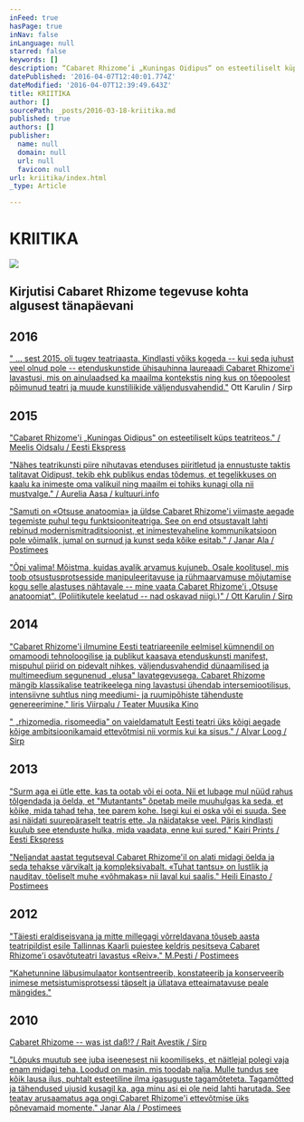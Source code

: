 ```yaml
---
inFeed: true
hasPage: true
inNav: false
inLanguage: null
starred: false
keywords: []
description: “Cabaret Rhizome’i „Kuningas Oidipus“ on esteetiliselt küps teatriteos.” / Meelis Oidsalu / Eesti Ekspress
datePublished: '2016-04-07T12:40:01.774Z'
dateModified: '2016-04-07T12:39:49.643Z'
title: KRIITIKA
author: []
sourcePath: _posts/2016-03-18-kriitika.md
published: true
authors: []
publisher:
  name: null
  domain: null
  url: null
  favicon: null
url: kriitika/index.html
_type: Article

---
```

# KRIITIKA
![](https://the-grid-user-content.s3-us-west-2.amazonaws.com/957c108f-b410-4c60-b1df-fa05fb4d0692.jpg)

## Kirjutisi Cabaret Rhizome tegevuse kohta algusest tänapäevani

## 2016

[" ... sest 2015\. oli tugev teatriaasta. Kindlasti võiks kogeda -- kui seda juhust veel olnud pole -- etenduskunstide ühisauhinna laureaadi Cabaret Rhizome'i lavastusi, mis on ainulaadsed ka maailma kontekstis ning kus on tõepoolest põimunud teatri ja muude kunstiliikide väljendusvahendid."][0] Ott Karulin / Sirp

## 2015

["Cabaret Rhizome'i „Kuningas Oidipus" on esteetiliselt küps teatriteos." / Meelis Oidsalu / Eesti Ekspress][1]

["Nähes teatrikunsti piire nihutavas etenduses piiritletud ja ennustuste taktis talitavat Oidipust, tekib ehk publikus endas tõdemus, et tegelikkuses on kaalu ka inimeste oma valikuil ning maailm ei tohiks kunagi olla nii mustvalge." / Aurelia Aasa / kultuuri.info][2]

["Samuti on «Otsuse anatoomia» ja üldse Cabaret Rhizome'i viimaste aegade tegemiste puhul tegu funktsiooniteatriga. See on end otsustavalt lahti rebinud modernismitraditsioonist, et inimestevaheline kommunikatsioon pole võimalik, jumal on surnud ja kunst seda kõike esitab." / Janar Ala / Postimees][3]

["Õpi valima! Mõistma, kuidas avalik arvamus kujuneb. Osale koolitusel, mis toob otsustusprotsesside manipuleeritavuse ja rühmaarvamuse mõjutamise kogu selle alastuses nähtavale -- mine vaata Cabaret Rhizome'i „Otsuse anatoomiat". (Poliitikutele keelatud -- nad oskavad niigi.)" / Ott Karulin / Sirp][4]

## 2014

["Cabaret Rhizome'i ilmumine Eesti teatriareenile eelmisel kümnendil on omamoodi tehnoloogilise ja publikut kaasava etenduskunsti manifest, mispuhul piirid on pidevalt nihkes, väljendusvahendid dünaamilised ja multimeedium segunenud „elusa" lavategevusega. Cabaret Rhizome mängib klassikalise teatrikeelega ning lavastusi ühendab intersemiootilisus, intensiivne suhtlus ning meediumi- ja ruumipõhiste tähenduste genereerimine." Iiris Viirpalu / Teater Muusika Kino][5]

[" „rhizomedia. risomeedia" on vaieldamatult Eesti teatri üks kõigi aegade kõige ambitsioonikamaid ettevõtmisi nii vormis kui ka sisus." / Alvar Loog / Sirp][6]

## 2013

["Surm aga ei ütle ette, kas ta ootab või ei oota. Nii et lubage mul nüüd rahus tõlgendada ja öelda, et "Mutantants" õpetab meile muuhulgas ka seda, et kõike, mida tahad teha, tee parem kohe. Isegi kui ei oska või ei suuda. See asi näidati suurepäraselt teatris ette. Ja näidatakse veel. Päris kindlasti kuulub see etenduste hulka, mida vaadata, enne kui sured." Kairi Prints / Eesti Ekspress][7]

["Neljandat aastat tegutseval Cabaret Rhizome'il on alati midagi öelda ja seda tehakse värvikalt ja kompleksivabalt. «Tuhat tantsu» on lustlik ja nauditav, tõeliselt muhe «võhmakas» nii laval kui saalis." Heili Einasto / Postimees][8]

## 2012

["Täiesti eraldiseisvana ja mitte millegagi võrreldavana tõuseb aasta teatripildist esile Tallinnas Kaarli puiestee keldris pesitseva Cabaret Rhizome'i osavõtuteatri lavastus «Reiv»."  M.Pesti / Postimees][9]

["Kahetunnine läbusimulaator kontsentreerib, konstateerib ja konserveerib inimese metsistumisprotsessi täpselt ja üllatava etteaimatavuse peale mängides."][10]

## 2010

[Cabaret Rhizome -- was ist daß!? / Rait Avestik / Sirp ][11]

["Lõpuks muutub see juba iseenesest nii koomiliseks, et näitlejal polegi vaja enam midagi teha. Loodud on masin, mis toodab nalja. Mulle tundus see kõik lausa ilus, puhtalt esteetiline ilma igasuguste tagamõteteta. Tagamõtted ja tähendused ujusid kusagil ka, aga minu asi ei ole neid lahti harutada. See teatav arusaamatus aga ongi Cabaret Rhizome'i ettevõtmise üks põnevamaid momente." Janar Ala / Postimees][12]

[0]: http://www.sirp.ee/s1-artiklid/teater/kommentaar-ott-karulin-sonalavastuste-auhindade-zurii-esimees/
[1]: http://ekspress.delfi.ee/areen/kompleksideta-oidipus?id=73197663
[2]: http://kultuur.info/blogi/blog/aurelia-aasa-raamistatud-inimene-piirideta-teatris/
[3]: http://kultuur.postimees.ee/3153883/teater-kui-pehme-kommunikatsioon
[4]: http://www.sirp.ee/s1-artiklid/teater/rosimanluse-katsepolugoon-valijatele/
[5]: https://leviolondingres.wordpress.com/2014/05/13/cabaret-rhizomei-risoomid/
[6]: http://www.sirp.ee/s1-artiklid/teater/digitaalse-olemise-talutav-kergus/
[7]: http://ekspress.delfi.ee/news/areen/enne-kui-sured-tantsi?id=65991484
[8]: http://kultuur.postimees.ee/1194714/tuhat-tantsu-enne-surma
[9]: http://arvamus.postimees.ee/1083534/teatri-aasta-2012-teatririndel-muutusteta
[10]: http://ekspress.delfi.ee/news/areen/luhiulevaade-maailma-asjust-teatris?id=64144675
[11]: http://www.sirp.ee/s1-artiklid/teater/cabaret-rhizome-was-ist-dass/
[12]: http://kultuur.postimees.ee/354663/tosiste-nagude-naljad-sonatus-teatris